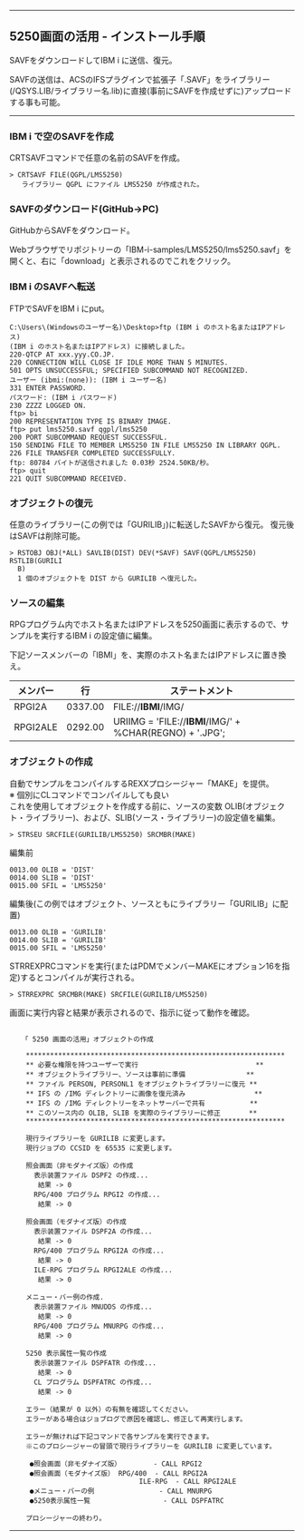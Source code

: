 
***

## 5250画面の活用 - インストール手順

SAVFをダウンロードしてIBM i に送信、復元。

SAVFの送信は、ACSのIFSプラグインで拡張子「.SAVF」をライブラリー(/QSYS.LIB/ライブラリー名.lib)に直接(事前にSAVFを作成せずに)アップロードする事も可能。  

---

### IBM i で空のSAVFを作成

CRTSAVFコマンドで任意の名前のSAVFを作成。

~~~
> CRTSAVF FILE(QGPL/LMS5250)                             
   ライブラリー QGPL にファイル LMS5250 が作成された。  
~~~

  
### SAVFのダウンロード(GitHub→PC)

GitHubからSAVFをダウンロード。

Webブラウザでリポジトリーの「IBM-i-samples/LMS5250/lms5250.savf」を開くと、右に「download」と表示されるのでこれをクリック。  
  

### IBM i のSAVFへ転送

FTPでSAVFをIBM i にput。

~~~
C:\Users\(Windowsのユーザー名)\Desktop>ftp (IBM i のホスト名またはIPアドレス)
(IBM i のホスト名またはIPアドレス) に接続しました。
220-QTCP AT xxx.yyy.CO.JP.
220 CONNECTION WILL CLOSE IF IDLE MORE THAN 5 MINUTES.
501 OPTS UNSUCCESSFUL; SPECIFIED SUBCOMMAND NOT RECOGNIZED.
ユーザー (ibmi:(none)): (IBM i ユーザー名)
331 ENTER PASSWORD.
パスワード: (IBM i パスワード)
230 ZZZZ LOGGED ON.
ftp> bi
200 REPRESENTATION TYPE IS BINARY IMAGE.
ftp> put lms5250.savf qgpl/lms5250
200 PORT SUBCOMMAND REQUEST SUCCESSFUL.
150 SENDING FILE TO MEMBER LMS5250 IN FILE LMS5250 IN LIBRARY QGPL.
226 FILE TRANSFER COMPLETED SUCCESSFULLY.
ftp: 80784 バイトが送信されました 0.03秒 2524.50KB/秒。
ftp> quit
221 QUIT SUBCOMMAND RECEIVED.
~~~
  

### オブジェクトの復元

任意のライブラリー(この例では「GURILIB」)に転送したSAVFから復元。
復元後はSAVFは削除可能。

~~~
> RSTOBJ OBJ(*ALL) SAVLIB(DIST) DEV(*SAVF) SAVF(QGPL/LMS5250) RSTLIB(GURILI
  B)                                                                       
  1 個のオブジェクトを DIST から GURILIB へ復元した。                     
~~~
  

### ソースの編集

RPGプログラム内でホスト名またはIPアドレスを5250画面に表示するので、サンプルを実行するIBM i の設定値に編集。

下記ソースメンバーの「IBMI」を、実際のホスト名またはIPアドレスに置き換え。

|メンバー|行|ステートメント|
|-------|--|-------|
|RPGI2A|0337.00| FILE://**IBMI**/IMG/  |
|RPGI2ALE|0292.00|        URIIMG = 'FILE://**IBMI**/IMG/' + %CHAR(REGNO) + '.JPG';|
  

### オブジェクトの作成

自動でサンプルをコンパイルするREXXプロシージャー「MAKE」を提供。  
※ 個別にCLコマンドでコンパイルしても良い  
これを使用してオブジェクトを作成する前に、ソースの変数 OLIB(オブジェクト・ライブラリー)、および、SLIB(ソース・ライブラリー)の設定値を編集。

~~~
> STRSEU SRCFILE(GURILIB/LMS5250) SRCMBR(MAKE) 
~~~

編集前
~~~
0013.00 OLIB = 'DIST'   
0014.00 SLIB = 'DIST'   
0015.00 SFIL = 'LMS5250'
~~~

編集後(この例ではオブジェクト、ソースともにライブラリー「GURILIB」に配置)
~~~
0013.00 OLIB = 'GURILIB'  
0014.00 SLIB = 'GURILIB'  
0015.00 SFIL = 'LMS5250'  
~~~

STRREXPRCコマンドを実行(またはPDMでメンバーMAKEにオプション16を指定)するとコンパイルが実行される。

~~~
> STRREXPRC SRCMBR(MAKE) SRCFILE(GURILIB/LMS5250)
~~~

画面に実行内容と結果が表示されるので、指示に従って動作を確認。

~~~
                                                                      
   「 5250 画面の活用」オブジェクトの作成                           
                                                                      
    ****************************************************************  
    ** 必要な権限を持つユーザーで実行                             **  
    ** オブジェクトライブラリー、ソースは事前に準備               **  
    ** ファイル PERSON, PERSONL1 をオブジェクトライブラリーに復元 **  
    ** IFS の /IMG ディレクトリーに画像を復元済み                 **  
    ** IFS の /IMG ディレクトリーをネットサーバーで共有           **  
    ** このソース内の OLIB, SLIB を実際のライブラリーに修正       **  
    ****************************************************************  
                                                                      
    現行ライブラリーを GURILIB に変更します。                        
    現行ジョブの CCSID を 65535 に変更します。                       
                                                                      
    照会画面（非モダナイズ版）の作成                                 
      表示装置ファイル DSPF2 の作成...                               
       結果 -> 0                                                      
      RPG/400 プログラム RPGI2 の作成...    
       結果 -> 0                             
                                             
    照会画面（モダナイズ版）の作成          
      表示装置ファイル DSPF2A の作成...     
       結果 -> 0                             
      RPG/400 プログラム RPGI2A の作成...   
       結果 -> 0                             
      ILE-RPG プログラム RPGI2ALE の作成... 
       結果 -> 0                             
                                             
    メニュー・バー例の作成.                 
      表示装置ファイル MNUDDS の作成...     
       結果 -> 0                             
      RPG/400 プログラム MNURPG の作成...   
       結果 -> 0                             
                                             
    5250 表示属性一覧の作成                 
      表示装置ファイル DSPFATR の作成...                                    
       結果 -> 0                                                             
      CL プログラム DSPFATRC の作成...                                      
       結果 -> 0                                                             
                                                                             
    エラー（結果が 0 以外）の有無を確認してください。                       
    エラーがある場合はジョブログで原因を確認し、修正して再実行します。      
                                                                             
    エラーが無ければ下記コマンドで各サンプルを実行できます。                
    ※このプロシージャーの冒頭で現行ライブラリーを GURILIB に変更しています。
                                                                             
     ●照会画面（非モダナイズ版）        - CALL RPGI2                        
     ●照会画面（モダナイズ版） RPG/400  - CALL RPGI2A                       
                                ILE-RPG  - CALL RPGI2ALE                     
     ●メニュー・バーの例                - CALL MNURPG                       
     ●5250表示属性一覧                  - CALL DSPFATRC                     
                                                                             
    プロシージャーの終わり。                                                
~~~
---  
